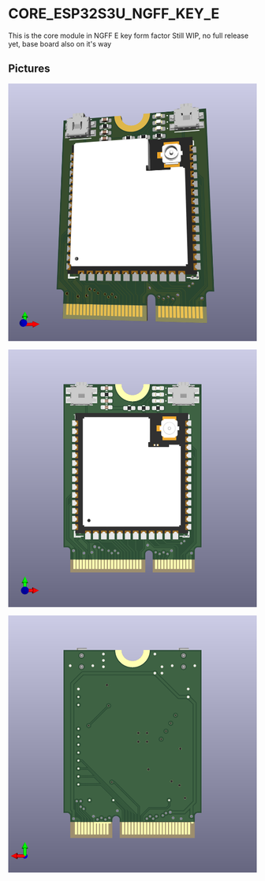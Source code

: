 # CORE_ESP32S3U_NGFF_KEY_E

This is the core module in NGFF E key form factor
Still WIP, no full release yet, base board also on it's way

## Pictures
![PCB_3D_RENDER](PCB_3D_RENDER.PNG)

![PCB_FRONT](PCB_FRONT.PNG)

![PCB_BACK](PCB_BACK.PNG)